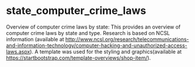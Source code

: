 # state_computer_crime_laws
Overview of computer crime laws by state: 
This provides an overview of computer crime laws by state and type. Research is based on NCSL information (available at http://www.ncsl.org/research/telecommunications-and-information-technology/computer-hacking-and-unauthorized-access-laws.aspx). A template was used for the styling and graphics(available at https://startbootstrap.com/template-overviews/shop-item/).
